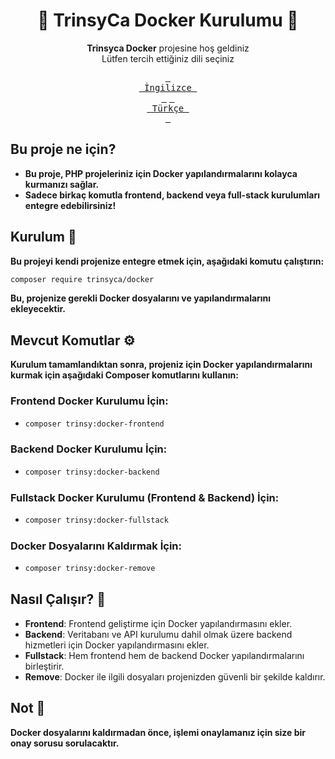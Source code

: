 # <div align="center">🚀 TrinsyCa Docker Kurulumu 🚀</div>
<div align="center">

**Trinsyca Docker** projesine hoş geldiniz<br>
Lütfen tercih ettiğiniz dili seçiniz

[<kbd> <br> İngilizce <br> </kbd>][EN]
[<kbd> <br> Türkçe <br> </kbd>][TR]

[TR]: README.tr.md
[EN]: README.md
</div>

## Bu proje ne için?

- **Bu proje, PHP projeleriniz için Docker yapılandırmalarını kolayca kurmanızı sağlar.**
- **Sadece birkaç komutla frontend, backend veya full-stack kurulumları entegre edebilirsiniz!**

## Kurulum 🚀

**Bu projeyi kendi projenize entegre etmek için, aşağıdaki komutu çalıştırın:**
```bash
composer require trinsyca/docker
```
**Bu, projenize gerekli Docker dosyalarını ve yapılandırmalarını ekleyecektir.**

## Mevcut Komutlar ⚙️

**Kurulum tamamlandıktan sonra, projeniz için Docker yapılandırmalarını kurmak için aşağıdaki Composer komutlarını kullanın:**

### Frontend Docker Kurulumu İçin:
  - ```bash
    composer trinsy:docker-frontend
    ```

### Backend Docker Kurulumu İçin:
  - ```bash
    composer trinsy:docker-backend
    ```

### Fullstack Docker Kurulumu (Frontend & Backend) İçin:
  - ```bash
    composer trinsy:docker-fullstack
    ```

### Docker Dosyalarını Kaldırmak İçin:
  - ```bash
    composer trinsy:docker-remove
    ```

## Nasıl Çalışır? 🔧

- **Frontend**: Frontend geliştirme için Docker yapılandırmasını ekler.
- **Backend**: Veritabanı ve API kurulumu dahil olmak üzere backend hizmetleri için Docker yapılandırmasını ekler.
- **Fullstack**: Hem frontend hem de backend Docker yapılandırmalarını birleştirir.
- **Remove**: Docker ile ilgili dosyaları projenizden güvenli bir şekilde kaldırır.

## Not 📌

**Docker dosyalarını kaldırmadan önce, işlemi onaylamanız için size bir onay sorusu sorulacaktır.**

